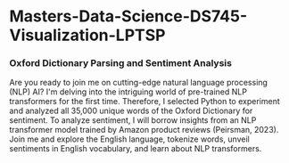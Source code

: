 # Masters-Data-Science-DS745-Visualization-LPTSP

### Oxford Dictionary Parsing and Sentiment Analysis
Are you ready to join me on cutting-edge natural language processing (NLP) AI? I'm delving into the intriguing world of pre-trained NLP transformers for the first time. Therefore, I selected Python to experiment and analyzed all 35,000 unique words of the Oxford Dictionary for sentiment. To analyze sentiment, I will borrow insights from an NLP transformer model trained by Amazon product reviews (Peirsman, 2023). Join me and explore the English language, tokenize words, unveil sentiments in English vocabulary, and learn about NLP transformers.
